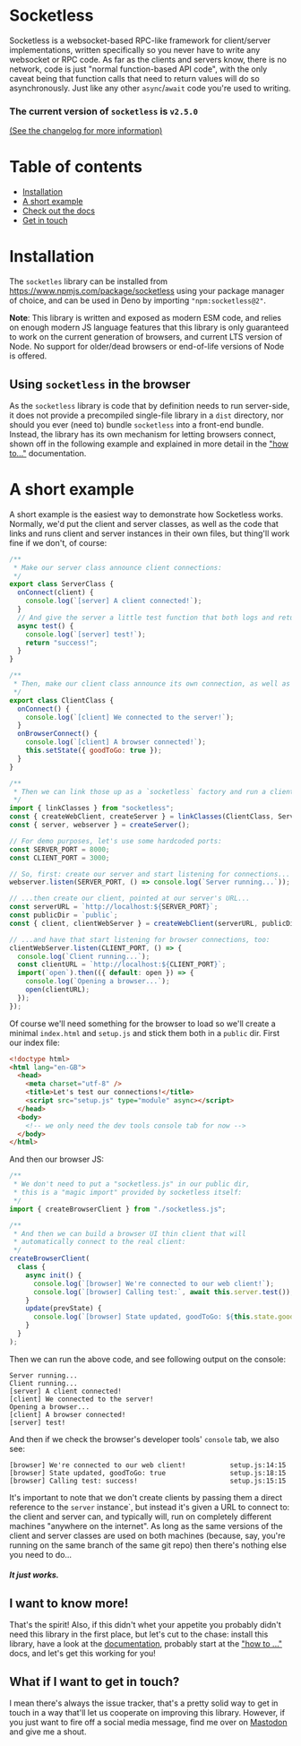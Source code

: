 # Socketless

Socketless is a websocket-based RPC-like framework for client/server implementations, written specifically so you never have to write any websocket or RPC code. As far as the clients and servers know, there is no network, code is just "normal function-based API code", with the only caveat being that function calls that need to return values will do so asynchronously. Just like any other `async`/`await` code you're used to writing.

### The current version of `socketless` is `v2.5.0`
[(See the changelog for more information)](./docs/CHANGELOG.md)

# Table of contents

- [Installation](#installation)
- [A short example](#a-short-example)
- [Check out the docs](#i-want-to-know-more)
- [Get in touch](#what-if-i-want-to-get-in-touch)

# Installation

The `socketles` library can be installed from https://www.npmjs.com/package/socketless using your package manager of choice, and can be used in Deno by importing `"npm:socketless@2"`.

**Note**: This library is written and exposed as modern ESM code, and relies on enough modern JS language features that this library is only guaranteed to work on the current generation of browsers, and current LTS version of Node. No support for older/dead browsers or end-of-life versions of Node is offered.

## Using `socketless` in the browser

As the `socketless` library is code that by definition needs to run server-side, it does not provide a precompiled single-file library in a `dist` directory, nor should you ever (need to) bundle `socketless` into a front-end bundle. Instead, the library has its own mechanism for letting browsers connect, shown off in the following example and explained in more detail in the ["how to..."](docs/HOWTO.md) documentation.

# A short example

A short example is the easiest way to demonstrate how Socketless works. Normally, we'd put the client and server classes, as well as the code that links and runs client and server instances in their own files, but thing'll work fine if we don't, of course:

```js
/**
 * Make our server class announce client connections:
 */
export class ServerClass {
  onConnect(client) {
    console.log(`[server] A client connected!`);
  }
  // And give the server a little test function that both logs and returns a value:
  async test() {
    console.log(`[server] test!`);
    return "success!";
  }
}
```

```js
/**
 * Then, make our client class announce its own connection, as well as browser connections:
 */
export class ClientClass {
  onConnect() {
    console.log(`[client] We connected to the server!`);
  }
  onBrowserConnect() {
    console.log(`[client] A browser connected!`);
    this.setState({ goodToGo: true });
  }
}
```

```js
/**
 * Then we can link those up as a `socketless` factory and run a client/server setup:
 */
import { linkClasses } from "socketless";
const { createWebClient, createServer } = linkClasses(ClientClass, ServerClass);
const { server, webserver } = createServer();

// For demo purposes, let's use some hardcoded ports:
const SERVER_PORT = 8000;
const CLIENT_PORT = 3000;

// So, first: create our server and start listening for connections...
webserver.listen(SERVER_PORT, () => console.log(`Server running...`));

// ...then create our client, pointed at our server's URL...
const serverURL = `http://localhost:${SERVER_PORT}`;
const publicDir = `public`;
const { client, clientWebServer } = createWebClient(serverURL, publicDir);

// ...and have that start listening for browser connections, too:
clientWebServer.listen(CLIENT_PORT, () => {
  console.log(`Client running...`);
  const clientURL = `http://localhost:${CLIENT_PORT}`;
  import(`open`).then(({ default: open }) => {
    console.log(`Opening a browser...`);
    open(clientURL);
  });
});
```

Of course we'll need something for the browser to load so we'll create a minimal `index.html` and `setup.js` and stick them both in a `public` dir. First our index file:

```html
<!doctype html>
<html lang="en-GB">
  <head>
    <meta charset="utf-8" />
    <title>Let's test our connections!</title>
    <script src="setup.js" type="module" async></script>
  </head>
  <body>
    <!-- we only need the dev tools console tab for now -->
  </body>
</html>
```

And then our browser JS:

```js
/**
 * We don't need to put a "socketless.js" in our public dir,
 * this is a "magic import" provided by socketless itself:
 */
import { createBrowserClient } from "./socketless.js";

/**
 * And then we can build a browser UI thin client that will
 * automatically connect to the real client:
 */
createBrowserClient(
  class {
    async init() {
      console.log(`[browser] We're connected to our web client!`);
      console.log(`[browser] Calling test:`, await this.server.test());
    }
    update(prevState) {
      console.log(`[browser] State updated, goodToGo: ${this.state.goodToGo}`);
    }
  }
);
```

Then we can run the above code, and see following output on the console:

```
Server running...
Client running...
[server] A client connected!
[client] We connected to the server!
Opening a browser...
[client] A browser connected!
[server] test!
```

And then if we check the browser's developer tools' `console` tab, we also see:

```
[browser] We're connected to our web client!           setup.js:14:15
[browser] State updated, goodToGo: true                setup.js:18:15
[browser] Calling test: success!                       setup.js:15:15
```

It's important to note that we don't create clients by passing them a direct reference to the `server` instance`, but instead it's given a URL to connect to: the client and server can, and typically will, run on completely different machines "anywhere on the internet". As long as the same versions of the client and server classes are used on both machines (because, say, you're running on the same branch of the same git repo) then there's nothing else you need to do...

#### _It just works._

## I want to know more!

That's the spirit! Also, if this didn't whet your appetite you probably didn't need this library in the first place, but let's cut to the chase: install this library, have a look at the [documentation](./docs), probably start at the ["how to ..."](/docs/HOWTO.md) docs, and let's get this working for you!

## What if I want to get in touch?

I mean there's always the issue tracker, that's a pretty solid way to get in touch in a way that'll let us cooperate on improving this library. However, if you just want to fire off a social media message, find me over on [Mastodon](https://mastodon.social/@TheRealPomax) and give me a shout.
